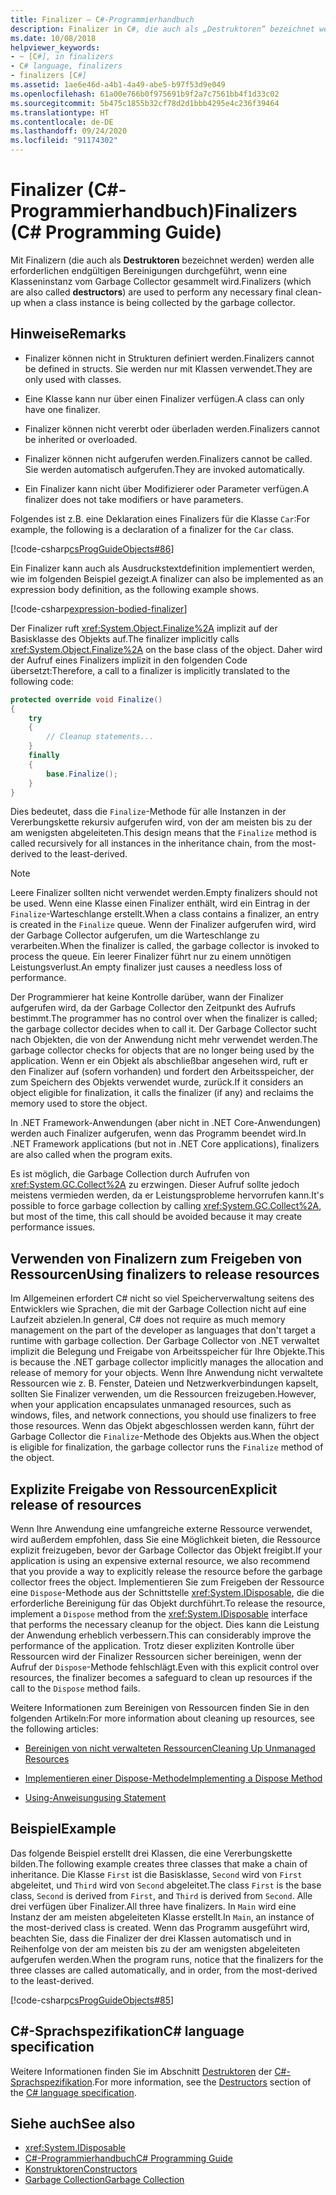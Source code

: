 ```yaml
---
title: Finalizer – C#-Programmierhandbuch
description: Finalizer in C#, die auch als „Destruktoren“ bezeichnet werden, führen alle erforderlichen endgültigen Bereinigungen durch, wenn eine Klasseninstanz vom Garbage Collector gesammelt wird.
ms.date: 10/08/2018
helpviewer_keywords:
- ~ [C#], in finalizers
- C# language, finalizers
- finalizers [C#]
ms.assetid: 1ae6e46d-a4b1-4a49-abe5-b97f53d9e049
ms.openlocfilehash: 61a00e766b0f975691b9f2a7c7561bb4f1d33c02
ms.sourcegitcommit: 5b475c1855b32cf78d2d1bbb4295e4c236f39464
ms.translationtype: HT
ms.contentlocale: de-DE
ms.lasthandoff: 09/24/2020
ms.locfileid: "91174302"
---
```

# <a name="finalizers-c-programming-guide"></a><span data-ttu-id="1f6d6-103">Finalizer (C#-Programmierhandbuch)</span><span class="sxs-lookup"><span data-stu-id="1f6d6-103">Finalizers (C# Programming Guide)</span></span>

<span data-ttu-id="1f6d6-104">Mit Finalizern (die auch als **Destruktoren** bezeichnet werden) werden alle erforderlichen endgültigen Bereinigungen durchgeführt, wenn eine Klasseninstanz vom Garbage Collector gesammelt wird.</span><span class="sxs-lookup"><span data-stu-id="1f6d6-104">Finalizers (which are also called **destructors**) are used to perform any necessary final clean-up when a class instance is being collected by the garbage collector.</span></span>  
  
## <a name="remarks"></a><span data-ttu-id="1f6d6-105">Hinweise</span><span class="sxs-lookup"><span data-stu-id="1f6d6-105">Remarks</span></span>  
  
- <span data-ttu-id="1f6d6-106">Finalizer können nicht in Strukturen definiert werden.</span><span class="sxs-lookup"><span data-stu-id="1f6d6-106">Finalizers cannot be defined in structs.</span></span> <span data-ttu-id="1f6d6-107">Sie werden nur mit Klassen verwendet.</span><span class="sxs-lookup"><span data-stu-id="1f6d6-107">They are only used with classes.</span></span>  
  
- <span data-ttu-id="1f6d6-108">Eine Klasse kann nur über einen Finalizer verfügen.</span><span class="sxs-lookup"><span data-stu-id="1f6d6-108">A class can only have one finalizer.</span></span>  
  
- <span data-ttu-id="1f6d6-109">Finalizer können nicht vererbt oder überladen werden.</span><span class="sxs-lookup"><span data-stu-id="1f6d6-109">Finalizers cannot be inherited or overloaded.</span></span>  
  
- <span data-ttu-id="1f6d6-110">Finalizer können nicht aufgerufen werden.</span><span class="sxs-lookup"><span data-stu-id="1f6d6-110">Finalizers cannot be called.</span></span> <span data-ttu-id="1f6d6-111">Sie werden automatisch aufgerufen.</span><span class="sxs-lookup"><span data-stu-id="1f6d6-111">They are invoked automatically.</span></span>  
  
- <span data-ttu-id="1f6d6-112">Ein Finalizer kann nicht über Modifizierer oder Parameter verfügen.</span><span class="sxs-lookup"><span data-stu-id="1f6d6-112">A finalizer does not take modifiers or have parameters.</span></span>  
  
 <span data-ttu-id="1f6d6-113">Folgendes ist z.B. eine Deklaration eines Finalizers für die Klasse `Car`:</span><span class="sxs-lookup"><span data-stu-id="1f6d6-113">For example, the following is a declaration of a finalizer for the `Car` class.</span></span>
  
 [!code-csharp[csProgGuideObjects#86](~/samples/snippets/csharp/VS_Snippets_VBCSharp/csProgGuideObjects/CS/Objects.cs#86)]  

<span data-ttu-id="1f6d6-114">Ein Finalizer kann auch als Ausdruckstextdefinition implementiert werden, wie im folgenden Beispiel gezeigt.</span><span class="sxs-lookup"><span data-stu-id="1f6d6-114">A finalizer can also be implemented as an expression body definition, as the following example shows.</span></span>

[!code-csharp[expression-bodied-finalizer](../../../../samples/snippets/csharp/programming-guide/classes-and-structs/expr-bodied-destructor.cs#1)]  
  
 <span data-ttu-id="1f6d6-115">Der Finalizer ruft <xref:System.Object.Finalize%2A> implizit auf der Basisklasse des Objekts auf.</span><span class="sxs-lookup"><span data-stu-id="1f6d6-115">The finalizer implicitly calls <xref:System.Object.Finalize%2A> on the base class of the object.</span></span> <span data-ttu-id="1f6d6-116">Daher wird der Aufruf eines Finalizers implizit in den folgenden Code übersetzt:</span><span class="sxs-lookup"><span data-stu-id="1f6d6-116">Therefore, a call to a finalizer is implicitly translated to the following code:</span></span>  
  
```csharp  
protected override void Finalize()  
{  
    try  
    {  
        // Cleanup statements...  
    }  
    finally  
    {  
        base.Finalize();  
    }  
}  
```  
  
 <span data-ttu-id="1f6d6-117">Dies bedeutet, dass die `Finalize`-Methode für alle Instanzen in der Vererbungskette rekursiv aufgerufen wird, von der am meisten bis zu der am wenigsten abgeleiteten.</span><span class="sxs-lookup"><span data-stu-id="1f6d6-117">This design means that the `Finalize` method is called recursively for all instances in the inheritance chain, from the most-derived to the least-derived.</span></span>  
  
> [!NOTE]
> <span data-ttu-id="1f6d6-118">Leere Finalizer sollten nicht verwendet werden.</span><span class="sxs-lookup"><span data-stu-id="1f6d6-118">Empty finalizers should not be used.</span></span> <span data-ttu-id="1f6d6-119">Wenn eine Klasse einen Finalizer enthält, wird ein Eintrag in der `Finalize`-Warteschlange erstellt.</span><span class="sxs-lookup"><span data-stu-id="1f6d6-119">When a class contains a finalizer, an entry is created in the `Finalize` queue.</span></span> <span data-ttu-id="1f6d6-120">Wenn der Finalizer aufgerufen wird, wird der Garbage Collector aufgerufen, um die Warteschlange zu verarbeiten.</span><span class="sxs-lookup"><span data-stu-id="1f6d6-120">When the finalizer is called, the garbage collector is invoked to process the queue.</span></span> <span data-ttu-id="1f6d6-121">Ein leerer Finalizer führt nur zu einem unnötigen Leistungsverlust.</span><span class="sxs-lookup"><span data-stu-id="1f6d6-121">An empty finalizer just causes a needless loss of performance.</span></span>  
  
 <span data-ttu-id="1f6d6-122">Der Programmierer hat keine Kontrolle darüber, wann der Finalizer aufgerufen wird, da der Garbage Collector den Zeitpunkt des Aufrufs bestimmt.</span><span class="sxs-lookup"><span data-stu-id="1f6d6-122">The programmer has no control over when the finalizer is called; the garbage collector decides when to call it.</span></span> <span data-ttu-id="1f6d6-123">Der Garbage Collector sucht nach Objekten, die von der Anwendung nicht mehr verwendet werden.</span><span class="sxs-lookup"><span data-stu-id="1f6d6-123">The garbage collector checks for objects that are no longer being used by the application.</span></span> <span data-ttu-id="1f6d6-124">Wenn er ein Objekt als abschließbar angesehen wird, ruft er den Finalizer auf (sofern vorhanden) und fordert den Arbeitsspeicher, der zum Speichern des Objekts verwendet wurde, zurück.</span><span class="sxs-lookup"><span data-stu-id="1f6d6-124">If it considers an object eligible for finalization, it calls the finalizer (if any) and reclaims the memory used to store the object.</span></span>

 <span data-ttu-id="1f6d6-125">In .NET Framework-Anwendungen (aber nicht in .NET Core-Anwendungen) werden auch Finalizer aufgerufen, wenn das Programm beendet wird.</span><span class="sxs-lookup"><span data-stu-id="1f6d6-125">In .NET Framework applications (but not in .NET Core applications), finalizers are also called when the program exits.</span></span>
  
 <span data-ttu-id="1f6d6-126">Es ist möglich, die Garbage Collection durch Aufrufen von <xref:System.GC.Collect%2A> zu erzwingen. Dieser Aufruf sollte jedoch meistens vermieden werden, da er Leistungsprobleme hervorrufen kann.</span><span class="sxs-lookup"><span data-stu-id="1f6d6-126">It's possible to force garbage collection by calling <xref:System.GC.Collect%2A>, but most of the time, this call should be avoided because it may create performance issues.</span></span>  
  
## <a name="using-finalizers-to-release-resources"></a><span data-ttu-id="1f6d6-127">Verwenden von Finalizern zum Freigeben von Ressourcen</span><span class="sxs-lookup"><span data-stu-id="1f6d6-127">Using finalizers to release resources</span></span>  

 <span data-ttu-id="1f6d6-128">Im Allgemeinen erfordert C# nicht so viel Speicherverwaltung seitens des Entwicklers wie Sprachen, die mit der Garbage Collection nicht auf eine Laufzeit abzielen.</span><span class="sxs-lookup"><span data-stu-id="1f6d6-128">In general, C# does not require as much memory management on the part of the developer as languages that don't target a runtime with garbage collection.</span></span> <span data-ttu-id="1f6d6-129">Der Garbage Collector von .NET verwaltet implizit die Belegung und Freigabe von Arbeitsspeicher für Ihre Objekte.</span><span class="sxs-lookup"><span data-stu-id="1f6d6-129">This is because the .NET garbage collector implicitly manages the allocation and release of memory for your objects.</span></span> <span data-ttu-id="1f6d6-130">Wenn Ihre Anwendung nicht verwaltete Ressourcen wie z. B. Fenster, Dateien und Netzwerkverbindungen kapselt, sollten Sie Finalizer verwenden, um die Ressourcen freizugeben.</span><span class="sxs-lookup"><span data-stu-id="1f6d6-130">However, when your application encapsulates unmanaged resources, such as windows, files, and network connections, you should use finalizers to free those resources.</span></span> <span data-ttu-id="1f6d6-131">Wenn das Objekt abgeschlossen werden kann, führt der Garbage Collector die `Finalize`-Methode des Objekts aus.</span><span class="sxs-lookup"><span data-stu-id="1f6d6-131">When the object is eligible for finalization, the garbage collector runs the `Finalize` method of the object.</span></span>
  
## <a name="explicit-release-of-resources"></a><span data-ttu-id="1f6d6-132">Explizite Freigabe von Ressourcen</span><span class="sxs-lookup"><span data-stu-id="1f6d6-132">Explicit release of resources</span></span>  

 <span data-ttu-id="1f6d6-133">Wenn Ihre Anwendung eine umfangreiche externe Ressource verwendet, wird außerdem empfohlen, dass Sie eine Möglichkeit bieten, die Ressource explizit freizugeben, bevor der Garbage Collector das Objekt freigibt.</span><span class="sxs-lookup"><span data-stu-id="1f6d6-133">If your application is using an expensive external resource, we also recommend that you provide a way to explicitly release the resource before the garbage collector frees the object.</span></span> <span data-ttu-id="1f6d6-134">Implementieren Sie zum Freigeben der Ressource eine `Dispose`-Methode aus der Schnittstelle <xref:System.IDisposable>, die die erforderliche Bereinigung für das Objekt durchführt.</span><span class="sxs-lookup"><span data-stu-id="1f6d6-134">To release the resource, implement a `Dispose` method from the <xref:System.IDisposable> interface that performs the necessary cleanup for the object.</span></span> <span data-ttu-id="1f6d6-135">Dies kann die Leistung der Anwendung erheblich verbessern.</span><span class="sxs-lookup"><span data-stu-id="1f6d6-135">This can considerably improve the performance of the application.</span></span> <span data-ttu-id="1f6d6-136">Trotz dieser expliziten Kontrolle über Ressourcen wird der Finalizer Ressourcen sicher bereinigen, wenn der Aufruf der `Dispose`-Methode fehlschlägt.</span><span class="sxs-lookup"><span data-stu-id="1f6d6-136">Even with this explicit control over resources, the finalizer becomes a safeguard to clean up resources if the call to the `Dispose` method fails.</span></span>  
  
 <span data-ttu-id="1f6d6-137">Weitere Informationen zum Bereinigen von Ressourcen finden Sie in den folgenden Artikeln:</span><span class="sxs-lookup"><span data-stu-id="1f6d6-137">For more information about cleaning up resources, see the following articles:</span></span>  
  
- [<span data-ttu-id="1f6d6-138">Bereinigen von nicht verwalteten Ressourcen</span><span class="sxs-lookup"><span data-stu-id="1f6d6-138">Cleaning Up Unmanaged Resources</span></span>](../../../standard/garbage-collection/unmanaged.md)  
  
- [<span data-ttu-id="1f6d6-139">Implementieren einer Dispose-Methode</span><span class="sxs-lookup"><span data-stu-id="1f6d6-139">Implementing a Dispose Method</span></span>](../../../standard/garbage-collection/implementing-dispose.md)  
  
- [<span data-ttu-id="1f6d6-140">Using-Anweisung</span><span class="sxs-lookup"><span data-stu-id="1f6d6-140">using Statement</span></span>](../../language-reference/keywords/using-statement.md)  
  
## <a name="example"></a><span data-ttu-id="1f6d6-141">Beispiel</span><span class="sxs-lookup"><span data-stu-id="1f6d6-141">Example</span></span>  

 <span data-ttu-id="1f6d6-142">Das folgende Beispiel erstellt drei Klassen, die eine Vererbungskette bilden.</span><span class="sxs-lookup"><span data-stu-id="1f6d6-142">The following example creates three classes that make a chain of inheritance.</span></span> <span data-ttu-id="1f6d6-143">Die Klasse `First` ist die Basisklasse, `Second` wird von `First` abgeleitet, und `Third` wird von `Second` abgeleitet.</span><span class="sxs-lookup"><span data-stu-id="1f6d6-143">The class `First` is the base class, `Second` is derived from `First`, and `Third` is derived from `Second`.</span></span> <span data-ttu-id="1f6d6-144">Alle drei verfügen über Finalizer.</span><span class="sxs-lookup"><span data-stu-id="1f6d6-144">All three have finalizers.</span></span> <span data-ttu-id="1f6d6-145">In `Main` wird eine Instanz der am meisten abgeleiteten Klasse erstellt.</span><span class="sxs-lookup"><span data-stu-id="1f6d6-145">In `Main`, an instance of the most-derived class is created.</span></span> <span data-ttu-id="1f6d6-146">Wenn das Programm ausgeführt wird, beachten Sie, dass die Finalizer der drei Klassen automatisch und in Reihenfolge von der am meisten bis zu der am wenigsten abgeleiteten aufgerufen werden.</span><span class="sxs-lookup"><span data-stu-id="1f6d6-146">When the program runs, notice that the finalizers for the three classes are called automatically, and in order, from the most-derived to the least-derived.</span></span>  
  
 [!code-csharp[csProgGuideObjects#85](~/samples/snippets/csharp/VS_Snippets_VBCSharp/csProgGuideObjects/CS/Objects.cs#85)]  
  
## <a name="c-language-specification"></a><span data-ttu-id="1f6d6-147">C#-Sprachspezifikation</span><span class="sxs-lookup"><span data-stu-id="1f6d6-147">C# language specification</span></span>  

<span data-ttu-id="1f6d6-148">Weitere Informationen finden Sie im Abschnitt [Destruktoren](~/_csharplang/spec/classes.md#destructors) der [C#-Sprachspezifikation](/dotnet/csharp/language-reference/language-specification/introduction).</span><span class="sxs-lookup"><span data-stu-id="1f6d6-148">For more information, see the [Destructors](~/_csharplang/spec/classes.md#destructors) section of the [C# language specification](/dotnet/csharp/language-reference/language-specification/introduction).</span></span>
  
## <a name="see-also"></a><span data-ttu-id="1f6d6-149">Siehe auch</span><span class="sxs-lookup"><span data-stu-id="1f6d6-149">See also</span></span>

- <xref:System.IDisposable>
- [<span data-ttu-id="1f6d6-150">C#-Programmierhandbuch</span><span class="sxs-lookup"><span data-stu-id="1f6d6-150">C# Programming Guide</span></span>](../index.md)
- [<span data-ttu-id="1f6d6-151">Konstruktoren</span><span class="sxs-lookup"><span data-stu-id="1f6d6-151">Constructors</span></span>](./constructors.md)
- [<span data-ttu-id="1f6d6-152">Garbage Collection</span><span class="sxs-lookup"><span data-stu-id="1f6d6-152">Garbage Collection</span></span>](../../../standard/garbage-collection/index.md)
